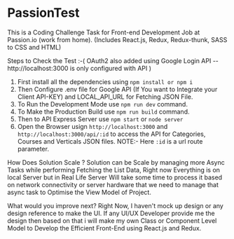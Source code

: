 # PassionTest
This is a Coding Challenge Task for Front-end Development Job at Passion.io (work from home).
(Includes React.js, Redux, Redux-thunk, SASS to CSS and HTML)

Steps to Check the Test :-( OAuth2 also added using Google Login API -- http://localhost:3000 is only configured with API )

1) First install all the dependencies using `npm install or npm i `
2) Then Configure .env file for Google API (If You want to Integrate your Client API-KEY) and LOCAL_API_URL for Fetching JSON File.
3) To Run the Development Mode use `npm run dev` command.
4) To Make the Production Build use `npm run build` command.
5) Then to API Express Server use `npm start` or `node server`
6) Open the Browser usign `http://localhost:3000` and `http://localhost:3000/api/:id` to access the API for Categories, Courses and Verticals JSON files.  NOTE:- Here `:id` is a url route parameter. 

How Does Solution Scale ?
Solution can be Scale by managing more Async Tasks while performing Fetching the List Data, Right now Everything is on local Server but in Real Life Server Will take some time to process it based on network connectivity or server hardware that we need to manage that async task to Optimise the View Model of Project.

What would you improve next?
Right Now, I haven't mock up design or any design reference to make the UI. If any UI/UX Developer provide me the design then based on that i will make my own Class or Component Level Model to Develop the Efficient Front-End using React.js and Redux.




